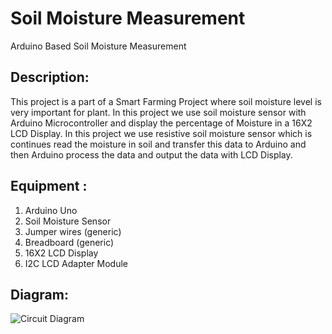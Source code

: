 # Soil Moisture Measurement
 Arduino Based Soil Moisture Measurement

## Description:
This project is a part of a Smart Farming Project where soil
moisture level is very important for plant. In this project we use soil moisture
sensor with Arduino Microcontroller and display the percentage of Moisture in a
16X2 LCD Display. In this project we use resistive soil moisture sensor which is
continues read the moisture in soil and transfer this data to Arduino and then
Arduino process the data and output the data with LCD Display.
## Equipment :
1. Arduino Uno
2. Soil Moisture Sensor
3. Jumper wires (generic)
4. Breadboard (generic)
5. 16X2 LCD Display
6. I2C LCD Adapter Module

## Diagram:
![Circuit Diagram](https://i.imgur.com/LMmENCz.jpg "Circuit Diagram")
